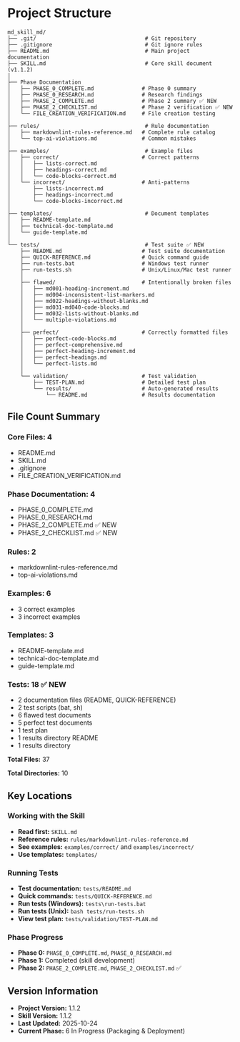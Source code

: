 # Project Structure

```text
md_skill_md/
├── .git/                                  # Git repository
├── .gitignore                             # Git ignore rules
├── README.md                              # Main project documentation
├── SKILL.md                               # Core skill document (v1.1.2)
│
├── Phase Documentation
│   ├── PHASE_0_COMPLETE.md               # Phase 0 summary
│   ├── PHASE_0_RESEARCH.md               # Research findings
│   ├── PHASE_2_COMPLETE.md               # Phase 2 summary ✅ NEW
│   ├── PHASE_2_CHECKLIST.md              # Phase 2 verification ✅ NEW
│   └── FILE_CREATION_VERIFICATION.md     # File creation testing
│
├── rules/                                 # Rule documentation
│   ├── markdownlint-rules-reference.md   # Complete rule catalog
│   └── top-ai-violations.md              # Common mistakes
│
├── examples/                              # Example files
│   ├── correct/                          # Correct patterns
│   │   ├── lists-correct.md
│   │   ├── headings-correct.md
│   │   └── code-blocks-correct.md
│   └── incorrect/                        # Anti-patterns
│       ├── lists-incorrect.md
│       ├── headings-incorrect.md
│       └── code-blocks-incorrect.md
│
├── templates/                             # Document templates
│   ├── README-template.md
│   ├── technical-doc-template.md
│   └── guide-template.md
│
└── tests/                                 # Test suite ✅ NEW
    ├── README.md                         # Test suite documentation
    ├── QUICK-REFERENCE.md                # Quick command guide
    ├── run-tests.bat                     # Windows test runner
    ├── run-tests.sh                      # Unix/Linux/Mac test runner
    │
    ├── flawed/                           # Intentionally broken files
    │   ├── md001-heading-increment.md
    │   ├── md004-inconsistent-list-markers.md
    │   ├── md022-headings-without-blanks.md
    │   ├── md031-md040-code-blocks.md
    │   ├── md032-lists-without-blanks.md
    │   └── multiple-violations.md
    │
    ├── perfect/                          # Correctly formatted files
    │   ├── perfect-code-blocks.md
    │   ├── perfect-comprehensive.md
    │   ├── perfect-heading-increment.md
    │   ├── perfect-headings.md
    │   └── perfect-lists.md
    │
    └── validation/                       # Test validation
        ├── TEST-PLAN.md                  # Detailed test plan
        └── results/                      # Auto-generated results
            └── README.md                 # Results documentation
```

## File Count Summary

### Core Files: 4

- README.md
- SKILL.md
- .gitignore
- FILE_CREATION_VERIFICATION.md

### Phase Documentation: 4

- PHASE_0_COMPLETE.md
- PHASE_0_RESEARCH.md
- PHASE_2_COMPLETE.md ✅ NEW
- PHASE_2_CHECKLIST.md ✅ NEW

### Rules: 2

- markdownlint-rules-reference.md
- top-ai-violations.md

### Examples: 6

- 3 correct examples
- 3 incorrect examples

### Templates: 3

- README-template.md
- technical-doc-template.md
- guide-template.md

### Tests: 18 ✅ NEW

- 2 documentation files (README, QUICK-REFERENCE)
- 2 test scripts (bat, sh)
- 6 flawed test documents
- 5 perfect test documents
- 1 test plan
- 1 results directory README
- 1 results directory

**Total Files:** 37

**Total Directories:** 10

## Key Locations

### Working with the Skill

- **Read first:** `SKILL.md`
- **Reference rules:** `rules/markdownlint-rules-reference.md`
- **See examples:** `examples/correct/` and `examples/incorrect/`
- **Use templates:** `templates/`

### Running Tests

- **Test documentation:** `tests/README.md`
- **Quick commands:** `tests/QUICK-REFERENCE.md`
- **Run tests (Windows):** `tests\run-tests.bat`
- **Run tests (Unix):** `bash tests/run-tests.sh`
- **View test plan:** `tests/validation/TEST-PLAN.md`

### Phase Progress

- **Phase 0:** `PHASE_0_COMPLETE.md`, `PHASE_0_RESEARCH.md`
- **Phase 1:** Completed (skill development)
- **Phase 2:** `PHASE_2_COMPLETE.md`, `PHASE_2_CHECKLIST.md` ✅

## Version Information

- **Project Version:** 1.1.2
- **Skill Version:** 1.1.2
- **Last Updated:** 2025-10-24
- **Current Phase:** 6 In Progress (Packaging & Deployment)
